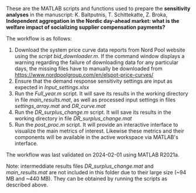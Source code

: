 These are the MATLAB scripts and functions used to prepare the **sensitivity analyses** in the manuscript:
K. Baltputnis, T. Schittekatte, Z. Broka,
**Independent aggregation in the Nordic day-ahead market: what is the welfare impact of socializing supplier compensation payments?**

The workflow is as follows:
1) Download the system price curve data reports from Nord Pool website using the _script bid_downloader.m_. If the command window displays a warning regarding the failure of downloading data for any particular days, the missing files have to manually be downloaded from https://www.nordpoolgroup.com/en/elspot-price-curves/
2) Ensure that the demand response sensitivity settings are input as expected in _Input_settings.xlsx_
3) Run the _Full_year.m_ script. It will save its results in the working directory in file _main_results.mat_, as well as processed input settings in files _settings_array.mat_ and _DR_curve.mat_
4) Run the _DR_surplus_change.m_ script. It will save its results in the working directory in file _DR_surplus_change.mat_
5) Run the _post_proc.m_ script. It will provide an interactive interface to visualize the main metrics of interest. Likewise these metrics and their components will be available in the active workspace via MATLAB's interface.

The workflow was last validated on 2024-02-01 using MATLAB R2021a.

Note: intermeddiate results files _DR_surplus_change.mat_ and _main_results.mat_ are not included in this folder due to their large size (~94 MB and ~440 MB). They can be obtained by running the scripts as described above.

